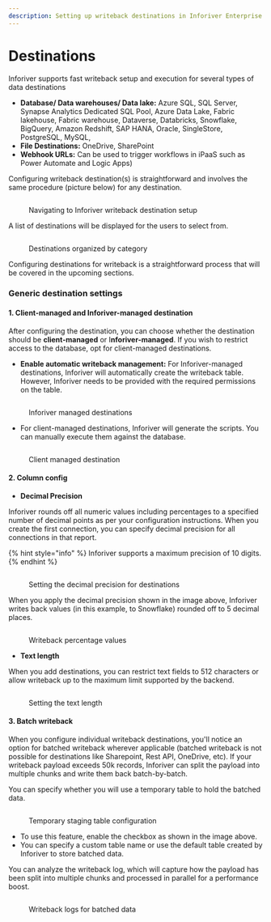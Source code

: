 ```yaml
---
description: Setting up writeback destinations in Inforiver Enterprise
---
```


# Destinations

Inforiver supports fast writeback setup and execution for several types of data destinations

* **Database/ Data warehouses/ Data lake:** Azure SQL, SQL Server, Synapse Analytics Dedicated SQL Pool, Azure Data Lake, Fabric lakehouse, Fabric warehouse, Dataverse, Databricks, Snowflake, BigQuery, Amazon Redshift, SAP HANA, Oracle, SingleStore,  PostgreSQL, MySQL,
* **File Destinations:** OneDrive, SharePoint
* **Webhook URLs:** Can be used to trigger workflows in iPaaS such as Power Automate and Logic Apps)

Configuring writeback destination(s) is straightforward and involves the same procedure (picture below) for any destination.

<figure><img src="../../../.gitbook/assets/image (68) (1).png" alt=""><figcaption><p>Navigating to Inforiver writeback destination setup</p></figcaption></figure>

A list of destinations will be displayed for the users to select from.&#x20;

<figure><img src="../../../.gitbook/assets/image (908).png" alt=""><figcaption><p>Destinations organized by category</p></figcaption></figure>

Configuring destinations for writeback is a straightforward process that will be covered in the upcoming sections.

### Generic destination settings

#### **1. Client-managed and Inforiver-managed destination**

After configuring the destination, you can choose whether the destination should be **client-managed** or I**nforiver-managed**.  If you wish to restrict access to the database, opt for client-managed destinations.

* **Enable automatic writeback management:** For Inforiver-managed destinations, Inforiver will automatically create the writeback table. However, Inforiver needs to be provided with the required permissions on the table.

<figure><img src="../../../.gitbook/assets/image (1062).png" alt=""><figcaption><p>Inforiver managed destinations</p></figcaption></figure>

* For client-managed destinations, Inforiver will generate the scripts. You can manually execute them against the database.

<figure><img src="../../../.gitbook/assets/image (1063).png" alt=""><figcaption><p>Client managed destination</p></figcaption></figure>

#### 2. Column config

* **Decimal Precision**

Inforiver rounds off all numeric values including percentages to a specified number of decimal points as per your configuration instructions. When you create the first connection, you can specify decimal precision for all connections in that report.

{% hint style="info" %}
Inforiver supports a maximum precision of 10 digits.
{% endhint %}

<figure><img src="../../../.gitbook/assets/image (1066).png" alt=""><figcaption><p>Setting the decimal precision for destinations</p></figcaption></figure>

When you apply the decimal precision shown in the image above, Inforiver writes back values (in this example, to Snowflake) rounded off to 5 decimal places.

<figure><img src="../../../.gitbook/assets/1.4.2.WB PErcentage values output.png" alt=""><figcaption><p>Writeback percentage values</p></figcaption></figure>

* **Text length**

When you add destinations, you can restrict text fields to 512 characters or allow writeback up to the maximum limit supported by the backend.

<figure><img src="../../../.gitbook/assets/image (1067).png" alt=""><figcaption><p>Setting the text length</p></figcaption></figure>

#### 3. Batch writeback

When you configure individual writeback destinations, you'll notice an option for batched writeback wherever applicable (batched writeback is not possible for destinations like Sharepoint, Rest API, OneDrive, etc). If your writeback payload exceeds 50k records, Inforiver can split the payload into multiple chunks and write them back batch-by-batch.

You can specify whether you will use a temporary table to hold the batched data.

<figure><img src="../../../.gitbook/assets/image (928).png" alt=""><figcaption><p>Temporary staging table configuration</p></figcaption></figure>

* To use this feature, enable the checkbox as shown in the image above.
* You can specify a custom table name or use the default table created by Inforiver to store batched data.

You can analyze the writeback log, which will capture how the payload has been split into multiple chunks and processed in parallel for a performance boost.

<figure><img src="../../../.gitbook/assets/3.2. Writeback batch chunks in log.png" alt=""><figcaption><p>Writeback logs for batched data</p></figcaption></figure>
